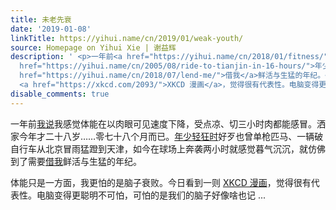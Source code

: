 ```yaml
---
title: 未老先衰
date: '2019-01-08'
linkTitle: https://yihui.name/cn/2019/01/weak-youth/
source: Homepage on Yihui Xie | 谢益辉
description: ' <p>一年前<a href="https://yihui.name/cn/2018/01/fitness/">我说</a>我感觉体能在以肉眼可见速度下降，受点凉、切三小时肉都能感冒。洒家今年才二十八岁……零七十八个月而已。<a
  href="https://yihui.name/cn/2005/08/ride-to-tianjin-in-16-hours/">年少轻狂时</a>好歹也曾单枪匹马、一辆破自行车从北京冒雨猛蹬到天津，如今在球场上奔袭两小时就感觉暮气沉沉，就仿佛到了需要<a
  href="https://yihui.name/cn/2018/07/lend-me/">借我</a>鲜活与生猛的年纪。</p> <p>体能只是一方面，我更怕的是脑子衰败。今日看到一则
  <a href="https://xkcd.com/2093/">XKCD 漫画</a>，觉得很有代表性。电脑变得更聪明不可怕，可怕的是我们的脑子好像啥也记 ...'
disable_comments: true
---
```

 <p>一年前<a href="https://yihui.name/cn/2018/01/fitness/">我说</a>我感觉体能在以肉眼可见速度下降，受点凉、切三小时肉都能感冒。洒家今年才二十八岁……零七十八个月而已。<a href="https://yihui.name/cn/2005/08/ride-to-tianjin-in-16-hours/">年少轻狂时</a>好歹也曾单枪匹马、一辆破自行车从北京冒雨猛蹬到天津，如今在球场上奔袭两小时就感觉暮气沉沉，就仿佛到了需要<a href="https://yihui.name/cn/2018/07/lend-me/">借我</a>鲜活与生猛的年纪。</p> <p>体能只是一方面，我更怕的是脑子衰败。今日看到一则 <a href="https://xkcd.com/2093/">XKCD 漫画</a>，觉得很有代表性。电脑变得更聪明不可怕，可怕的是我们的脑子好像啥也记 ...
